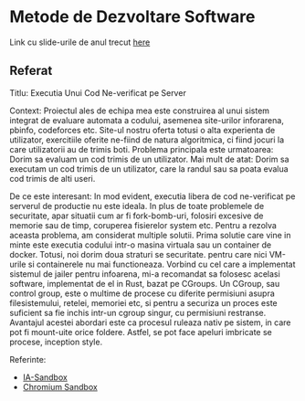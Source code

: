 # Metode de Dezvoltare Software

Link cu slide-urile de anul trecut [here](http://is.gd/arhiva_MDS_2020)

## Referat

Titlu:
Executia Unui Cod Ne-verificat pe Server

Context:
Proiectul ales de echipa mea este construirea al unui sistem integrat de evaluare automata a codului, asemenea site-urilor inforarena, pbinfo, codeforces etc.
Site-ul nostru oferta totusi o alta experienta de utilizator, exercitiile oferite ne-fiind de natura algoritmica, ci fiind jocuri la care utilizatorii au de trimis boti.
Problema principala este urmatoarea: Dorim sa evaluam un cod trimis de un utilizator. Mai mult de atat: Dorim sa executam un cod trimis de un utilizator, care la randul sau sa poata evalua cod trimis de alti useri.

De ce este interesant:
In mod evident, executia libera de cod ne-verificat pe serverul de productie nu este ideala. In plus de toate problemele de securitate, apar situatii cum ar fi fork-bomb-uri, folosiri excesive de memorie sau de timp, coruperea fisierelor system etc.
Pentru a rezolva aceasta problema, am considerat multiple solutii. Prima solutie care vine in minte este executia codului intr-o masina virtuala sau un container de docker. Totusi, noi dorim doua straturi se securitate. pentru care nici VM-urile si containerele nu mai functioneaza. Vorbind cu cel care a implementat sistemul de jailer pentru infoarena, mi-a recomandat sa folosesc acelasi software, implementat de el in Rust, bazat pe CGroups. Un CGroup, sau control group, este o multime de procese cu diferite permisiuni asupra filesistemului, retelei, memoriei etc, si pentru a securiza un proces este suficient sa fie inchis intr-un cgroup singur, cu permisiuni restranse.
Avantajul acestei abordari este ca procesul ruleaza nativ pe sistem, in care pot fi mount-uite orice foldere. Astfel, se pot face apeluri imbricate se procese, inception style.

Referinte:
* [IA-Sandbox](https://gitlab.com/adrian.budau/ia-sandbox)
* [Chromium Sandbox](https://chromium.googlesource.com/chromium/src/+/master/docs/design/sandbox.md)